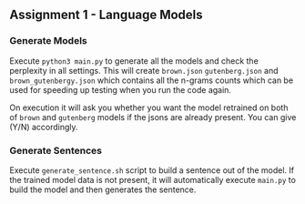## Assignment 1 - Language Models

### Generate Models
Execute `python3 main.py` to generate all the models and check the perplexity in all settings. This will create `brown.json` `gutenberg.json` and `brown_gutenbergy.json` which contains all the n-grams counts which can be used for speeding up testing when you run the code again.

On execution it will ask you whether you want the model retrained on both of `brown` and `gutenberg` models if the jsons are already present. You can give (Y/N) accordingly.

### Generate Sentences
Execute `generate_sentence.sh` script to build a sentence out of the model. If the trained model data is not present, it will automatically execute `main.py` to build the model and then generates the sentence. 
